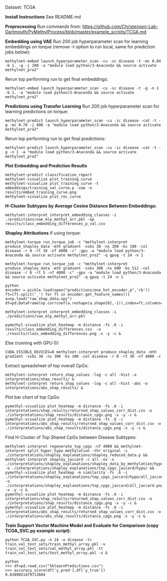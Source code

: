Dataset: TCGA

**Install Instructions**
See README.md

**Preprocessing**
Run commands from: https://github.com/Christensen-Lab-Dartmouth/PyMethylProcess/blob/master/example_scripts/TCGA.md

**Embedding using VAE**
Run 200 job hyperparameter scan for learning embeddings on torque (remove -t option to run local, same for prediction jobs below):  
```
methylnet-embed launch_hyperparameter_scan -cu -sc disease -t -mc 0.84 -b 1. -g -j 200 -a "module load python/3-Anaconda && source activate methylnet_pro2"
```
Rerun top performing run to get final embeddings:
```
methylnet-embed launch_hyperparameter_scan -cu -sc disease -t -g -n 1 -b 1. -a "module load python/3-Anaconda && source activate methylnet_pro2"
```

**Predictions using Transfer Learning**
Run 200 job hyperparameter scan for learning predictions on torque:
```
methylnet-predict launch_hyperparameter_scan -cu -ic disease -cat -t -g -mc 0.70 -j 400 -a "module load python/3-Anaconda && source activate methylnet_pro2"
```
Rerun top performing run to get final predictions:
```
methylnet-predict launch_hyperparameter_scan -cu -ic disease -cat -t -g -n 1 -a "module load python/3-Anaconda && source activate methylnet_pro2"
```

**Plot Embedding and Prediction Results**
```
methylnet-predict classification_report
methylnet-visualize plot_training_curve
methylnet-visualize plot_training_curve -t embeddings/training_val_curve.p -vae -o results/embed_training_curve.png
methylnet-visualize plot_roc_curve
```

**H-Cluster Subtypes by Average Cosine Distance Between Embeddings:**
```
methylnet-interpret interpret_embedding_classes -i ./predictions/vae_mlp_methyl_arr.pkl -op results/class_embedding_differences_p_val.csv
```

**Shapley Attributions**
If using torque:  
```
methylnet-torque run_torque_job -c "methylnet-interpret produce_shapley_data -mth gradient -ssbs 30 -ns 300 -bs 100 -col disease -r 0 -rt 10 -nf 4000 -c" -gpu -a "module load python/3-Anaconda && source activate methylnet_pro2" -q gpuq -t 24 -n 1

methylnet-torque run_torque_job -c "methylnet-interpret produce_shapley_data -mth gradient -ssbs 300 -ns 600 -bs 512 -col disease -r 0 -rt 5 -nf 4000 -c" -gpu -a "module load python/3-Anaconda && source activate methylnet_pro2" -q gpuq -t 24 -n 1

python
encoder = pickle.load(open("predictions/one_hot_encoder.p",'rb'))
ft=[ft.split('_') for ft in encoder.get_feature_names()]
a=np.load("raw_shap_data.npy")
df=pd.DataFrame(np.corrcoef(a.reshape(a.shape[0],-1)),index=ft,columns=ft)

methylnet-interpret interpret_embedding_classes -i ./predictions/vae_mlp_methyl_arr.pkl

pymethyl-visualize plot_heatmap -m distance -fs .6 -i results/class_embedding_differences.csv  -o ./results/class_embedding_differences.png -x -y -c &
```
Else (running with GPU 0):  
```
CUDA_VISIBLE_DEVICES=0 methylnet-interpret produce_shapley_data -mth gradient -ssbs 30 -ns 300 -bs 100 -col disease -r 0 -rt 30 -nf 4000 -c
```

Extract spreadsheet of top overall CpGs:
```
methylnet-interpret return_shap_values -log -c all -hist -o interpretations/shap_results/ &
methylnet-interpret return_shap_values -log -c all -hist -abs -o interpretations/abs_shap_results/ &
```

Plot bar chart of top CpGs:
```
pymethyl-visualize plot_heatmap -m distance -fs .6 -i interpretations/shap_results/returned_shap_values_corr_dist.csv -o ./interpretations/shap_results/distance_cpgs.png -x -y -c &
pymethyl-visualize plot_heatmap -m distance -fs .6 -i interpretations/abs_shap_results/returned_shap_values_corr_dist.csv -o ./interpretations/abs_shap_results/distance_cpgs.png -x -y -c &
```

Find H-Cluster of Top Shared CpGs between Disease Subtypes:
```
methylnet-interpret regenerate_top_cpgs -nf 4000 && methylnet-interpret split_hyper_hypo_methylation -thr original -s ./interpretations/shapley_explanations/shapley_reduced_data.p && methylnet-interpret shapley_jaccard -c all -ov -s ./interpretations/shapley_explanations/shapley_data_by_methylation/hypo_shapley_data.p -o ./interpretations/shapley_explanations/top_cpgs_jaccard/hypo/ && pymethyl-visualize plot_heatmap -m similarity -fs .6 -i ./interpretations/shapley_explanations/top_cpgs_jaccard/hypo/all_jaccard.csv -o ./interpretations/shapley_explanations/top_cpgs_jaccard/all_jaccard.png -x -y -c &
pymethyl-visualize plot_heatmap -m distance -fs .6 -i interpretations/shap_results/returned_shap_values_corr_dist.csv -o ./interpretations/shap_results/distance_cpgs.png -x -y -c &
pymethyl-visualize plot_heatmap -m distance -fs .6 -i interpretations/abs_shap_results/returned_shap_values_corr_dist.csv -o ./interpretations/abs_shap_results/distance_cpgs.png -x -y -c &

```

**Train Support Vector Machine Model and Evaluate for Comparison (copy TCGA_SVC.py example script):**
```
python TCGA_SVC.py -n 24 -o disease -tr train_val_test_sets/train_methyl_array.pkl -v train_val_test_sets/val_methyl_array.pkl -tt train_val_test_sets/test_methyl_array.pkl -s &

python
>>> df=pd.read_csv("SklearnPredictions.csv")
>>> accuracy_score(df['y_pred'],df['y_true'])
0.8389021479713604
```
